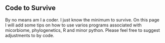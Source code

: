 ## Code to Survive

By no means am I a coder. I just know the minimum to survive. On this page I will add some tips on how to use varios programs associated with micorbiome, phylogenetics, R and minor python. Please feel free to suggest adjustments to by code. 
 


